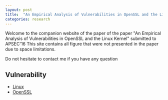 ```yaml
---
layout: post
title:  "An Empirical Analysis of Vulnerabilities in OpenSSL and the Linux Kernel "
categories: research
---
```


Welcome to the companion website of the paper of the paper "An Empirical Analysis of Vulnerabilities in OpenSSL and the Linux Kernel" submitted to APSEC'16
This site contains all figure that were not presented in the paper due to space limitations. 

Do not hesitate to contact me if you have any question
 
## Vulnerability

* [Linux](Linux/) 
* [OpenSSL](OpenSSL/)
